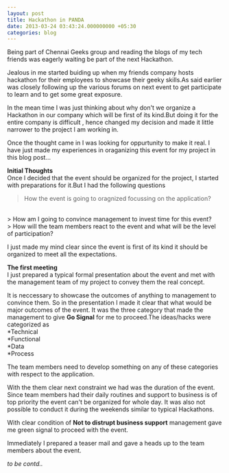 ```yaml
---
layout: post
title: Hackathon in PANDA
date: 2013-03-24 03:43:24.000000000 +05:30
categories: blog
---
```

Being part of Chennai Geeks group and reading the blogs of my tech friends was eagerly waiting be part of the next Hackathon.

Jealous in me started buiding up when my friends company hosts hackathon for their employees to showcase their geeky skills.As said earlier was closely following up the various forums on next event to get participate to learn and to get some great exposure.

In the mean time I was just thinking about why don't we organize a Hackathon in our company which will be first of its kind.But doing it for the entire company is difficult , hence changed my decision and made it little narrower to the project I am working in.

Once the thought came in I was looking for oppurtunity to make it real. I have just made my experiences in oraganizing this event for my project in this blog post...

**Initial Thoughts**
 <br>
 Once I decided that the event should be organized for the project, I started with preparations for it.But I had the following questions<br>
>  How the event is going to oragnized focussing on the application?
<br>
> How am I going to convince management to invest time for this event?
<br>
> How will the team members react to the event and what will be the level of participation?

I just made my mind clear since the event is first of its kind it should be organized to meet all the expectations.

**The first meeting**
<br>
I just prepared a typical formal presentation about the event and met with the management team of my project to convey them the real concept.

It is neccessary to showcase the outcomes of anything to management to convince them. So in the presentation I made it clear that what would be major outcomes of the event. It was the three category that made the management to give **Go Signal** for me to proceed.The ideas/hacks were categorized as <BR>
*Technical<br>
*Functional<br>
*Data<br>
*Process<br>

The team members need to develop something on any of these categories with respect to the application.

With the them clear next constraint we had was the duration of the event. Since team members had their daily routines and support to business is of top priority the event can't be organized for whole day. It was also not possible to conduct it during the weekends similar to typical Hackathons.

With clear condition of **Not to distrupt business support** management gave me green signal to proceed with the event.

Immediately I prepared a teaser mail and gave a heads up to the team members about the event.

*to be contd..*









